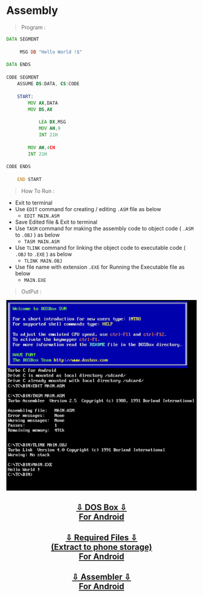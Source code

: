 # Assembly

> Program :

```asm
DATA SEGMENT

     MSG DB "Hello World !$"
     
DATA ENDS

CODE SEGMENT  
    ASSUME DS:DATA, CS:CODE
    
    START:
        MOV AX,DATA
        MOV DS,AX
        
            LEA DX,MSG
            MOV AH,9
            INT 21H
        
        MOV AH,4CH
        INT 21H
        
CODE ENDS

    END START
```

> How To Run :

* Exit to terminal
* Use `EDIT` command for creating / editing `.ASM` file as below
   + `EDIT MAIN.ASM`
* Save Edited file & Exit to terminal
* Use `TASM` command for making the assembly code to object code ( `.ASM` to `.OBJ` ) as below
   + `TASM MAIN.ASM`
* Use `TLINK` command for linking the object code to executable code ( `.OBJ` to `.EXE` ) as below
   + `TLINK MAIN.OBJ`
* Use file name with extension `.EXE` for Running the Executable file as below
   + `MAIN.EXE`

> OutPut :

![Output](output.png)

<h2 align=center><a href=DOS%20Box_1.1.1.apk?raw=true>⇩ DOS Box ⇩<br>For Android</a></h2>
 <h2 align=center><a href=TC.zip?raw=true>⇩ Required Files ⇩<br>(Extract to phone storage)<br>For Android</a></h2>
<h2 align=center><a href=Assembler.apk?raw=true>⇩  Assembler ⇩<br>For Android</a></h2>


